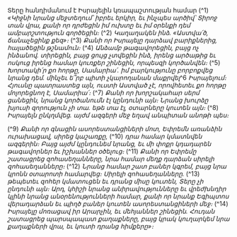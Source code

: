 
Տերը հանդիմանում է Իսրայելին կռապաշտության համար
(^1) _«Կիջնի նրանց մեջտեղում՝ իբրեւ երկիր,
եւ ինչպես արծիվ՝ Տիրոջ տան վրա,
քանի որ դրժեցին իմ ուխտը
եւ իմ օրենքի դեմ ամբարշտություն գործեցին։_
(^2) _Կաղաղակեն ինձ. «Աստվա՛ծ, ճանաչեցինք քեզ»։_
(^3) _Քանի որ Իսրայելը դարձավ բարիքներից,
հալածեցին թշնամուն։_
(^4) _Անձամբ թագավորեցին,
բայց ոչ ինձանով.
տիրեցին, բայց ցույց չտվեցին ինձ,
իրենց արծաթից եւ ոսկուց իրենց համար կուռքեր շինեցին,
որպեսզի կործանվեն։_
(^5) _Խորտակի՛ր քո հորթը, Սամարիա՛.
իմ բարկությունը բորբոքվեց նրանց դեմ.
մինչեւ ե՞րբ պիտի չկարողանան մաքրվել_^6 _Իսրայելում։
Հյուսնը պատրաստեց այն,
ուստի Աստված չէ,
որովհետեւ քո հորթը մոլորեցնող է, Սամարիա՛։_
(^7) _Քանի որ խորշակահար սերմ ցանեցին,
նրանց կործանումն էլ կընդունի այն։
Նրանց խուրձը խյուսի զորություն չի տա.
եթե տա էլ, օտարները կուտեն այն։_
(^8) _Իսրայելն ընկղմվեց.
այժմ ազգերի մեջ եղավ անպիտան անոթի պես։_


(^9) _Քանի որ գնացին ասորեստանցիների մոտ,
Եփրեմն առանձին ուրախացավ, սիրեց կաշառքը,_
(^10) _դրա համար կմատնվեն ազգերին։
Բայց այժմ կընդունեմ նրանց,
եւ մի փոքր կդադարեն թագավորներ եւ իշխաններ օծելուց։_
(^11) _Քանի որ Եփրեմը շատացրեց զոհասեղանները,
նրա համար մեղք դարձան սիրելի զոհասեղանները։_
(^12) _Նրանց համար շատ բաներ կգրեմ,
բայց նրա կրոնն օտարոտի համարվեց։
Սիրելի զոհասեղանները._
(^13) _թեպետեւ զոհեր կմատուցեն եւ դրանց միսը կուտեն,
Տերը չի ընդունի այն։
Արդ, կհիշի նրանց անիրավությունները
եւ վրեժխնդիր կլինի նրանց անօրենությունների համար,
քանի որ նրանք Եգիպտոս վերադարձան
եւ պիղծ բաներ կուտեն ասորեստանցիների մեջ։_
(^14) _Իսրայելը մոռացավ իր Արարչին,
եւ մեհյաններ շինեցին.
Հուդան շատացրեց պարսպապատ քաղաքները,
բայց կրակ կուղարկեմ նրա քաղաքների վրա,
եւ կուտի դրանց հիմքերը»։_
